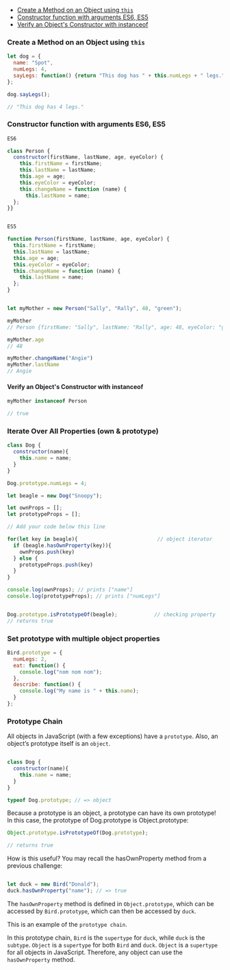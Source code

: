 * [Create a Method on an Object using `this`](#create-a-method-on-an-object-using-`this`)
* [Constructor function with arguments ES6, ES5](#Constructor-function-with-arguments-ES6,ES5)
* [Verify an Object's Constructor with instanceof](#verify-an-object's-constructor-with-instanceof)


### Create a Method on an Object using `this`

```js
let dog = {
  name: "Spot",
  numLegs: 4,
  sayLegs: function() {return "This dog has " + this.numLegs + " legs.";}
};

dog.sayLegs();

// "This dog has 4 legs."

```

### Constructor function with arguments ES6, ES5

```js
ES6

class Person {
  constructor(firstName, lastName, age, eyeColor) {
    this.firstName = firstName; 
    this.lastName = lastName;
    this.age = age;
    this.eyeColor = eyeColor;
    this.changeName = function (name) {
      this.lastName = name;
  };
}}


ES5

function Person(firstName, lastName, age, eyeColor) {
  this.firstName = firstName; 
  this.lastName = lastName;
  this.age = age;
  this.eyeColor = eyeColor;
  this.changeName = function (name) {
    this.lastName = name;
  };
}


let myMother = new Person("Sally", "Rally", 48, "green");

myMother 
// Person {firstName: "Sally", lastName: "Rally", age: 48, eyeColor: "green", changeName: ƒ}

myMother.age
// 48

myMother.changeName("Angie")
myMother.lastName
// Angie
```

#### Verify an Object's Constructor with instanceof

```js
myMother instanceof Person 

// true
```

### Iterate Over All Properties (own & prototype)

```js
class Dog {
  constructor(name){
    this.name = name;
  }
}

Dog.prototype.numLegs = 4;

let beagle = new Dog("Snoopy");

let ownProps = [];
let prototypeProps = [];

// Add your code below this line

for(let key in beagle){                          // object iterator
  if (beagle.hasOwnProperty(key)){
    ownProps.push(key)
  } else {
    prototypeProps.push(key)
  }
}

console.log(ownProps); // prints ["name"]
console.log(prototypeProps); // prints ["numLegs"]


Dog.prototype.isPrototypeOf(beagle);            // checking property
// returns true
```

### Set prototype with multiple object properties   

```js
Bird.prototype = {
  numLegs: 2, 
  eat: function() {
    console.log("nom nom nom");
  },
  describe: function() {
    console.log("My name is " + this.name);
  }
};
```

### Prototype Chain

All objects in JavaScript (with a few exceptions) have a `prototype`. Also, an object’s prototype itself is an `object`.
```js

class Dog {
  constructor(name){
    this.name = name;
  }
}

typeof Dog.prototype; // => object
```

Because a prototype is an object, a prototype can have its own prototype! 
In this case, the prototype of Dog.prototype is Object.prototype:

```js
Object.prototype.isPrototypeOf(Dog.prototype);

// returns true
```

How is this useful? You may recall the hasOwnProperty method from a previous challenge:
```js

let duck = new Bird("Donald");
duck.hasOwnProperty("name"); // => true
```

The `hasOwnProperty` method is defined in `Object.prototype`, which can be accessed by `Bird.prototype`, which can then be accessed by `duck`. 

This is an example of the `prototype chain`. 

In this prototype chain, 
`Bird` is the `supertype` for `duck`, 
while `duck` is the `subtype`. 
`Object` is a `supertype` for both `Bird` and `duck`. 
`Object` is a `supertype` for all objects in JavaScript. 
Therefore, any object can use the `hasOwnProperty` method.
